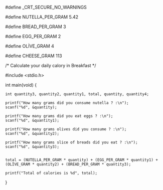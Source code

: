 #define _CRT_SECURE_NO_WARNINGS

#define NUTELLA_PER_GRAM 5.42

#define BREAD_PER_GRAM 3

#define EGG_PER_GRAM 2

#define OLİVE_GRAM 4

#define CHEESE_GRAM 113

/* Calculate your daily calory in Breakfast */

#include <stdio.h>

int main(void) {

    int quantity3, quantity2, quantity1, total, quantity, quantity4;

    printf("How many grams did you consume nutella ? :\n");
    scanf("%d", &quantity);

    printf("How many grams did you eat eggs ? :\n");
    scanf("%d", &quantity1);

    printf("How many grams olives did you consume ? :\n");
    scanf("%d", &quantity2);

    printf("How many grams slice of breads did you eat ? :\n");
    scanf("%d", &quantity3);


    total = (NUTELLA_PER_GRAM * quantity) + (EGG_PER_GRAM * quantity1) + (OLİVE_GRAM * quantity2) + (BREAD_PER_GRAM * quantity3);

    printf("Total of calories is %d", total);

}

